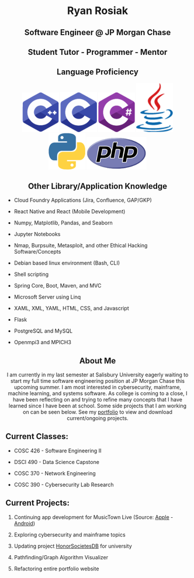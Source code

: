 <h1> <div align="center">Ryan Rosiak</div> </h1>
<h2> <div align="center">Software Engineer @ JP Morgan Chase</div> </h2>
<h2> <div align="center">Student Tutor - Programmer - Mentor</div> </h2>
<h2> <div align="center">Language Proficiency</div> </h2>
<div align="center">
  <img src="Pictures/cpp.png" width="100"></img>
  <img src="Pictures/c.png" width="100"></img>
  <img src="Pictures/csharp.png" width="100"></img>
  <img src="Pictures/java.png" width="100"></img>
  <img src="Pictures/python.png" width="100"></img>
  <img src="Pictures/php2.png" width="165"></img>
</div>
<h2> <div align="center">Other Library/Application Knowledge</div> </h2>
<ul>
  <li><p>Cloud Foundry Applications (Jira, Confluence, GAP/GKP)</p></li>
  <li><p>React Native and React (Mobile Development)</p></li>
  <li><p>Numpy, Matplotlib, Pandas, and Seaborn</p></li>
  <li><p>Jupyter Notebooks</p></li>
  <li><p>Nmap, Burpsuite, Metasploit, and other Ethical Hacking Software/Concepts</p></li>
  <li><p>Debian based linux environment (Bash, CLI)</p></li>
  <li><p>Shell scripting</p></li>
  <li><p>Spring Core, Boot, Maven, and MVC</p></li>
  <li><p>Microsoft Server using Linq</p></li>
  <li><p>XAML, XML, YAML, HTML, CSS, and Javascript</p></li>
  <li><p>Flask</p></li>
  <li><p>PostgreSQL and MySQL</p></li>
  <li><p>Openmpi3 and MPICH3</p></li>
</ul>
<h2> <div align="center">About Me</div> </h2>
<div align="center"><p>I am currently in my last semester at Salisbury University eagerly waiting to start my full time software engineering position at JP Morgan Chase this upcoming summer. I am most interested in cybersecurity, mainframe, machine learning, and systems software. As college is coming to a close, I have been reflecting on and trying to refine many concepts that I have learned since I have been at school. Some side projects that I am working on can be seen below. See my <a href="http://spa542.pythonanywhere.com/index.html">portfolio</a> to view and download current/ongoing projects.</p></div>
<h2> <div align="left">Current Classes:</div> </h2>
<ul>
  <li><p>COSC 426 - Software Engineering II</p></li>
  <li><p>DSCI 490 - Data Science Capstone</p></li>
  <li><p>COSC 370 - Network Engineering</p></li>
  <li><p>COSC 390 - Cybersecurity Lab Research</p></li>
</ul>
<h2> <div align="left">Current Projects:</div> </h2>
<ol>
  <li><p>Continuing app development for MusicTown Live (Source: <a href="https://apps.apple.com/us/app/musictown-live-find-live-music/id1217586564">Apple</a> - <a href="https://play.google.com/store/apps/details?id=com.musiqueliveapp&hl=en_US&gl=US">Android</a>)</p></li>
  <li>Exploring cybersecurity and mainframe topics</li>
  <li><p>Updating project <a href="https://github.com/spa542/HonorSocietiesDB">HonorSocietesDB</a> for university</p></li>
  <li><p>Pathfinding/Graph Algorithm Visualizer</p></li>
  <li><p>Refactoring entire portfolio website</p</li>
</ol>
<!--
**spa542/spa542** is a ✨ _special_ ✨ repository because its `README.md` (this file) appears on your GitHub profile.

Here are some ideas to get you started:

- 🔭 I’m currently working on ...
- 🌱 I’m currently learning ...
- 👯 I’m looking to collaborate on ...
- 🤔 I’m looking for help with ...
- 💬 Ask me about ...
- 📫 How to reach me: ...
- 😄 Pronouns: ...
- ⚡ Fun fact: ...
-->
